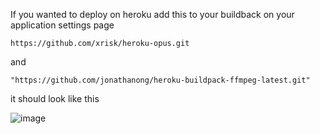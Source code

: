 If you wanted to deploy on heroku add this to your buildback on your application settings page

```
https://github.com/xrisk/heroku-opus.git
```

and

```
"https://github.com/jonathanong/heroku-buildpack-ffmpeg-latest.git"
```

it should look like this

![image](https://user-images.githubusercontent.com/77166960/133382921-109c54a0-dea1-4b67-95f6-8827b03c08f9.png)
